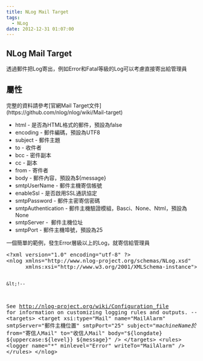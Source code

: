 ```yaml
---
title: NLog Mail Target
tags:
  - NLog
date: 2012-12-31 01:07:00
---
```


## NLog Mail Target
<div>透過郵件把Log寄出，例如Error和Fatal等級的Log可以考慮直接寄出給管理員</div>

## 屬性
<div>完整的資料請參考[官網Mail Target文件](https://github.com/nlog/nlog/wiki/Mail-target)</div><div>
</div><div>

*   html - 是否為HTML格式的郵件，預設為false
*   encoding - 郵件編碼，預設為UTF8
*   subject - 郵件主題
*   to - 收件者
*   bcc - 密件副本
*   cc - 副本
*   from - 寄件者
*   body - 郵件內容，預設為${message}
*   smtpUserName - 郵件主機寄信帳號
*   enableSsl - 是否啟用SSL通訊協定
*   smtpPassword - 郵件主密寄信密碼
*   smtpAuthentication - 郵件主機驗證模組，Basci、None、Ntml，預設為None
*   smtpServer - &nbsp;郵件主機位址
*   smtpPort - 郵件主機埠號，預設為25</div><div>
</div><div>一個簡單的範例，發生Error層級以上的Log，就寄信給管理員</div><div><pre class="brush:csharp">&lt;?xml version="1.0" encoding="utf-8" ?&gt;
&lt;nlog xmlns="http://www.nlog-project.org/schemas/NLog.xsd"
      xmlns:xsi="http://www.w3.org/2001/XMLSchema-instance"&gt;

    &lt;!-- 
  See http://nlog-project.org/wiki/Configuration_file 
  for information on customizing logging rules and outputs.
   --&gt;
    &lt;targets&gt;
        &lt;target xsi:type="Mail" name="MailAlarm" 
                smtpServer="郵件主機位置"
                smtpPort="25"
                subject="${machineName}於${longdate}發生問題"
                from="寄信人Mail"
                to="收信人Mail"
                body="${longdate} ${uppercase:${level}} ${message}" /&gt;
    &lt;/targets&gt;
    &lt;rules&gt;
        &lt;logger name="*" minlevel="Error" writeTo="MailAlarm" /&gt;
    &lt;/rules&gt;
&lt;/nlog&gt;
</pre></div>